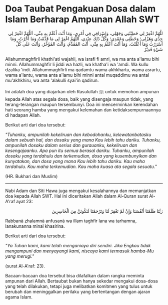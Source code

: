 # Doa Taubat Pengakuan Dosa dalam Islam Berharap Ampunan Allah SWT

<p align="right">
للَّهُمَّ اغْفِرْ لِي خَطِيْئَتِي وَجَهْلِي، وَإِسْرَافِي فِي أَمْرِي، وَمَا أَنْتَ أَعْلَمُ بِهِ مِنِّي، اَللَّهُمَّ اغْفِرْ لِي جِدِّي وَهَزْلِي؛ وَخَطَئِي وَعَمْدِي؛ وَكُلُّ ذَلِكَ عِنْدِي، اَللَّهُمَّ اغْفِرْ لِي مَا قَدَّمْتُ وَمَا أَخَّرْتُ، وَمَا أَسْرَرْتُ وَمَا أَعْلَنْتُ، وَمَا أَنْتَ أَعْلَمُ بِهِ مِنِّي، أَنْتَ المُقَدِّمُ، وَأَنْتَ المُؤَخِّرُ، وَأَنْتَ عَلَى كُلِّ شَيْءٍ قَدِيْرٌ
</p>

Allahummaghfirli khathi'ati wajahli, wa israfi fi amri, wa ma anta a'lamu bihi minni. Allahummaghfir li jiddi wa hazli, wa khatha'i wa 'amdi. Wa kullu dzalika 'indi. Allahummaghfirli ma qadamtu wama akhkhartu, wama asrartu, wama a'lantu, wama anta a'lamu bihi minni antal muqaddimu wa antal mu'akhkhiru, wa anta 'alakulli syai'in qadirun.

Ini adalah doa yang diajarkan oleh Rasulullah ﷺ untuk memohon ampunan kepada Allah atas segala dosa, baik yang disengaja maupun tidak, yang terang-terangan maupun tersembunyi. Doa ini mencerminkan kerendahan hati seorang hamba yang mengakui kelemahan dan ketidaksempurnaannya di hadapan Allah.

Berikut arti dari doa tersebut:  

*"Tuhanku, ampunilah kekeliruan dan kebodohanku, kelewatanbatasku dalam sebuah hal, dan dosaku yang mana Kau lebih tahu dariku. Tuhanku, ampunilah dosaku dalam serius dan gurauanku, kekeliruan dan kesengajaanku. Apa pun itu semua berasal dariku. Tuhanku, ampunilah dosaku yang terdahulu dan terkemudian, dosa yang kusembunyikan dan kunyatakan, dan dosa yang mana Kau lebih tahu dariku. Kau maha terdahulu. Kau maha terkemudian. Kau maha kuasa ata segala sesuatu."*  

(HR. Bukhari dan Muslim) 

---

Nabi Adam dan Siti Hawa juga mengakui kesalahannya dan memanjatkan doa kepada Allah SWT. Hal ini diceritakan Allah dalam Al-Quran surat Al-A'raf ayat 23:

<p align="right">
رَبَّنَا ظَلَمْنَا أَنْفُسَنَا وَإِنْ لَمْ تَغْفِرْ لَنَا وَتَرْحَمْنَا لَنَكُونَنَّ مِنَ الْخَاسِرِينَ
</p>

Rabbanā zhalamnā anfusanā wa illam taghfir lana wa tarhamna, lanakunanna minal khasirina.

Berikut arti dari doa tersebut:

*"Ya Tuhan kami, kami telah menganiaya diri sendiri. Jika Engkau tidak mengampuni dan menyayangi kami, niscaya kami termasuk hamba-Mu yang merugi."* 

(surat Al-A'raf: 23).

Bacaan-bacaan doa tersebut bisa dilafalkan dalam rangka meminta ampunan dari Allah. Bertaubat bukan hanya sekedar mengakui dosa-dosa yang telah dilakukan, tetapi juga melibatkan komitmen yang tulus untuk berubah dan meninggalkan perilaku yang bertentangan dengan ajaran agama Islam.
